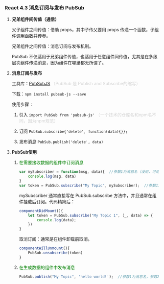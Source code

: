### React 4.3   消息订阅与发布 PubSub

1. **兄弟组件间传值（通信）**

   父子组件之间传值：借助 props，其中子传父要用 props 传递一个函数，子组件调用函数并传参。

   兄弟组件之间传值：消息订阅与发布机制。

   

   PubSub 不仅适用于兄弟组件传值，也适用于任意组件间传值，尤其是在多级层次组件传递消息，因为组件在哪里都无所谓了。

   

2. **消息订阅与发布**

   工具库：[PubSubJS](https://github.com/mroderick/PubSubJS) <font color='lightgrey'>（PubSub 是 Publish and Subscribe的缩写）</font>

   下载：`npm install pubsub-js --save`

   使用步骤：

   1. 引入 `import PubSub from 'pubsub-js'` <font color='lightgrey'>（一个技术的仓库名和npm名不同，因为npm规范）</font>
   
   2. 订阅 `PubSub.subscribe{'delete', function(data){}};`
   
   3. 发布消息 `PubSub.publish('delete', data)`
   
      

3. **PubSub使用**

   1. <font color='green'>在需要接收数据的组件中订阅消息</font>

      ```javascript
      var mySubscriber = function(msg, data){  //参数1为消息名（没用，可用_,占位），参数2为数据。
          console.log(msg, data) 
      }
      var token = PubSub.subscribe("My Topic", mySubscriber);  //参数1为消息名，参数2为有人发布消息时会被调用的回调函数。赋值给token是为了之后取消订阅时用。
      ```

      mySubscriber 通常直接写在 PubSub.subscribe 方法中，并且通常在组件挂载后订阅。代码精简后：

      ```jsx
      componentDidMount(){
          let token = PubSub.subscribe("My Topic 1", (_, data) => {
              console.log(data);
          })
      }
      ```

      

      取消订阅：通常是在组件卸载前取消。

      ```jsx
      componentWillUnmount(){
          PubSub.unsubscribe(token)
      }
      ```

      

   2. <font color='green'>在生成数据的组件中发布消息</font>

      ```javascript
      PubSub.publish("My Topic", 'hello world!');  //参数1为消息名，参数2为发送的数据，一般是{}
      ```

      
